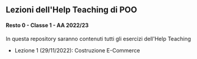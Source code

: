 ## Lezioni dell'Help Teaching di POO
#### Resto 0 - Classe 1 - AA 2022/23

In questa repository saranno contenuti tutti gli esercizi dell'Help Teaching
* Lezione 1 (29/11/2022): Costruzione E-Commerce